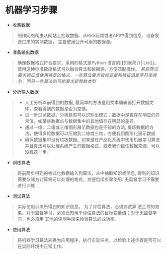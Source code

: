 # 机器学习步骤
+ 收集数据
>    制作网络爬虫从网站上抽取数据、从RSS反馈或者API中得到信息、设备发送过来的实测数据，   主要使用公开可用的数据源。
+ 准备输出数据
>    确保数据格式符合要求，采用的格式是Python 语言的[[列表简介| List]]。使用这种标准数据格式可以融合算法和数据源，方便匹配操作。 
>    _某些算法要求特征值使用特定的格式，一些算法要求目标变量和特征值是字符串类型，而另一些算法则可能要求是整数类型_
+ 分析输入数据
>    + 人工分析以前得到的数据,   最简单的方法是用文本编辑器打开数据文件，查看得到的数据是否为空值。
>    + 进一步浏览数据，分析是否可以识别出模式；数据中是否存在明显的异常值，如某些数据点与数据集中的其他值存在明显的差异。
>    + 通过一维、二维或三维图形展示数据也是不错的方法, 提炼数据的方法，使得多维数据可以压缩到二维或三维，方便我们图形化展示数据
>    +    确保数据集中没有垃圾数据。如果是在产品化系统中使用机器学习算法 并且算法可以处理系统产生的数据格式，或者我们信任数据来源，可以没有这一步。
+ 训练算法
>    将前两步得到的格式化数据输入到算法，从中抽取知识或信息,   得到的知识需要存储为计算机可以处理的格式，方便后续步骤使用.
>    无监督学习不需要进行训练
+ 测试算法
> 实际使用训练所得到的知识信息。
> 为了评估算法，必须测试算  法工作的效果。对于监督学习，必须已知用于评估算法的目标变量值；对于无监督学习，也必须用 其他的评测手段来检验算法的成功率。
+ 使用算法
>    将机器学习算法转换为应用程序，执行实际任务，以检验上述步骤是否可以 在实际环境中正常工作。